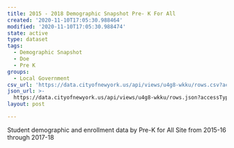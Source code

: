 ```yaml
---
title: 2015 - 2018 Demographic Snapshot Pre- K For All
created: '2020-11-10T17:05:30.988464'
modified: '2020-11-10T17:05:30.988474'
state: active
type: dataset
tags:
  - Demographic Snapshot
  - Doe
  - Pre K
groups:
  - Local Government
csv_url: 'https://data.cityofnewyork.us/api/views/u4g8-wkku/rows.csv?accessType=DOWNLOAD'
json_url: >-
  https://data.cityofnewyork.us/api/views/u4g8-wkku/rows.json?accessType=DOWNLOAD
layout: post

---
```

Student demographic and enrollment data by Pre-K for All Site from 2015-16 through 2017-18

